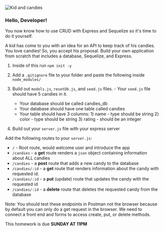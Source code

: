 ![Kid and candies](https://raw.git.generalassemb.ly/WDI-Epiphany/node-express-routes-lesson/master/lab/images/candy-kids450x563.jpg)

### Hello, Developer!

You now know how to use CRUD with Express and Sequelize so it's time to do it yourself.

A kid has come to you with an idea for an API to keep track of his candies. You love candies! So, you accept his proposal.
Build your own application from scratch that includes a database, Sequelize, and Express.

1. Inside of this run `npm init -y`

1. Add a `.gitignore` file to your folder and paste the following inside `node_modules/`

1. Build out `models.js`, `resetDb.js`, and `seed.js` files. - Your `seed.js` file should have 5 candies in it.
     * Your database should be called candies_db
     * Your database should have one table called candies
     * Your table should have 3 columns: 1) name - type should be string 2) color - type should be string 3) rating - should be an integer

1. Build out your `server.js` file with your express server


Add the following routes to your `server.js`:

* `/` - Root route, would welcome user and introduce the app
* `/candies` - a **get** route renders a `json` object containing information about ALL candies
* `/candies` - a **post** route that adds a new candy to the database
* `/candies/:id` - a **get** route that renders information about the candy with requested id.
* `/candies/:id` - a **put** (update) route that updates the candy with the requested id
* `/candies/:id` - a **delete** route that deletes the requested candy from the database

Note: You should test these endpoints in Postman not the browser because by default you can only do a get request in the browser.
We need to connect a front end and forms to access create, put, or delete methods.


This homework is due **SUNDAY AT 11PM** 
